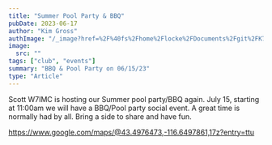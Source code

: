 ```yaml
---
title: "Summer Pool Party & BBQ"
pubDate: 2023-06-17
author: "Kim Gross"
authImage: "/_image?href=%2F%40fs%2Fhome%2Flocke%2FDocuments%2Fgit%2FK7SWI%2Fsrc%2Fassets%2Fteam%2FKI03.png%3ForigWidth%3D447%26origHeight%3D411%26origFormat%3Dpng&w=447&h=411&f=webp"
image:
  src: ""
tags: ["club", "events"]
summary: "BBQ & Pool Party on 06/15/23"
type: "Article"
---
```


Scott W7IMC is hosting our Summer pool party/BBQ again. July 15, starting at 11:00am we will have a BBQ/Pool party social event. A great time is normally had by all. Bring a side to share and have fun.

https://www.google.com/maps/@43.4976473,-116.6497861,17z?entry=ttu
